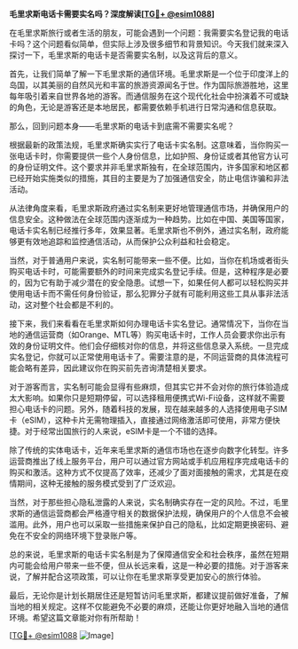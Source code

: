 **毛里求斯电话卡需要实名吗？深度解读[[TG💪+ @esim1088](https://t.me/s/esim1088)]**

在毛里求斯旅行或者生活的朋友，可能会遇到一个问题：我需要实名登记我的电话卡吗？这个问题看似简单，但实际上涉及很多细节和背景知识。今天我们就来深入探讨一下，毛里求斯的电话卡是否需要实名制，以及这背后的意义。

首先，让我们简单了解一下毛里求斯的通信环境。毛里求斯是一个位于印度洋上的岛国，以其美丽的自然风光和丰富的旅游资源闻名于世。作为国际旅游胜地，这里每年吸引着来自世界各地的游客。而通信服务在这个现代化社会中扮演着不可或缺的角色，无论是游客还是本地居民，都需要依赖手机进行日常沟通和信息获取。

那么，回到问题本身——毛里求斯的电话卡到底需不需要实名呢？

根据最新的政策法规，毛里求斯确实实行了电话卡实名制。这意味着，当你购买一张电话卡时，你需要提供一些个人身份信息，比如护照、身份证或者其他官方认可的身份证明文件。这个要求并非毛里求斯独有，在全球范围内，许多国家和地区都已经开始实施类似的措施，其目的主要是为了加强通信安全，防止电信诈骗和非法活动。

从法律角度来看，毛里求斯政府通过实名制来更好地管理通信市场，并确保用户的信息安全。这种做法在全球范围内逐渐成为一种趋势。比如在中国、美国等国家，电话卡实名制已经推行多年，效果显著。毛里求斯也不例外，通过实名制，政府能够更有效地追踪和监控通信活动，从而保护公众利益和社会稳定。

当然，对于普通用户来说，实名制可能带来一些不便。比如，当你在机场或者街头购买电话卡时，可能需要额外的时间来完成实名登记手续。但是，这种程序是必要的，因为它有助于减少潜在的安全隐患。试想一下，如果任何人都可以轻松购买并使用电话卡而不需任何身份验证，那么犯罪分子就有可能利用这些工具从事非法活动，这对整个社会都是不利的。

接下来，我们来看看在毛里求斯如何办理电话卡实名登记。通常情况下，当你在当地的通信运营商（如Orange、MTL等）购买电话卡时，工作人员会要求你出示有效的身份证明文件。他们会仔细核对你的信息，并将这些信息录入系统。一旦完成实名登记，你就可以正常使用电话卡了。需要注意的是，不同运营商的具体流程可能会略有差异，因此建议你在购买前先咨询清楚相关要求。

对于游客而言，实名制可能会显得有些麻烦，但其实它并不会对你的旅行体验造成太大影响。如果你只是短期停留，可以选择租用便携式Wi-Fi设备，这样就不需要担心电话卡的问题。另外，随着科技的发展，现在越来越多的人选择使用电子SIM卡（eSIM），这种卡片无需物理插入，直接通过网络激活即可使用，非常方便快捷。对于经常出国旅行的人来说，eSIM卡是一个不错的选择。

除了传统的实体电话卡，近年来毛里求斯的通信市场也在逐步向数字化转型。许多运营商推出了线上服务平台，用户可以通过官方网站或手机应用程序完成电话卡的购买和激活。这种方式不仅提高了效率，还减少了面对面接触的需求，尤其是在疫情期间，这种无接触的服务模式受到了广泛欢迎。

当然，对于那些担心隐私泄露的人来说，实名制确实存在一定的风险。不过，毛里求斯的通信运营商都会严格遵守相关的数据保护法规，确保用户的个人信息不会被滥用。此外，用户也可以采取一些措施来保护自己的隐私，比如定期更换密码、避免在不安全的网络环境下登录账户等。

总的来说，毛里求斯的电话卡实名制是为了保障通信安全和社会秩序，虽然在短期内可能会给用户带来一些不便，但从长远来看，这是一种必要的措施。对于游客来说，了解并配合这项政策，可以让你在毛里求斯享受更加安心的旅行体验。

最后，无论你是计划长期居住还是短暂访问毛里求斯，都建议提前做好准备，了解当地的相关规定。这样不仅能避免不必要的麻烦，还能让你更好地融入当地的通信环境。希望这篇文章能对你有所帮助！

[[TG💪+ @esim1088](https://t.me/s/esim1088) ![Image](https://i.postimg.cc/4NQfJmqS/Snipaste-2025-05-13-00-14-12.png)]